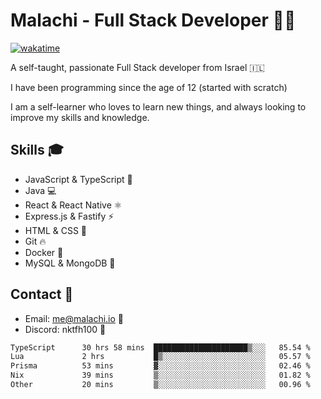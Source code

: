 # Malachi - Full Stack Developer 🚀🔥
[![wakatime](https://wakatime.com/badge/user/112ec769-e669-4b78-a46f-cf4343930741.svg)](https://wakatime.com/@112ec769-e669-4b78-a46f-cf4343930741)

A self-taught, passionate Full Stack developer from Israel 🇮🇱

I have been programming since the age of 12 (started with scratch)

I am a self-learner who loves to learn new things, and always looking to improve my skills and knowledge.

## Skills 🎓
- JavaScript & TypeScript 💎
- Java 💻
- React & React Native ⚛️
- Express.js & Fastify ⚡️
- HTML & CSS 🎨
- Git 🔥
- Docker 🐳
- MySQL & MongoDB 💾

## Contact 📱
- Email: me@malachi.io 📧
- Discord: nktfh100 👾

<!--START_SECTION:waka-->

```txt
TypeScript      30 hrs 58 mins  █████████████████████▒░░░   85.54 %
Lua             2 hrs           █▒░░░░░░░░░░░░░░░░░░░░░░░   05.57 %
Prisma          53 mins         ▓░░░░░░░░░░░░░░░░░░░░░░░░   02.46 %
Nix             39 mins         ▒░░░░░░░░░░░░░░░░░░░░░░░░   01.82 %
Other           20 mins         ▒░░░░░░░░░░░░░░░░░░░░░░░░   00.96 %
```

<!--END_SECTION:waka-->